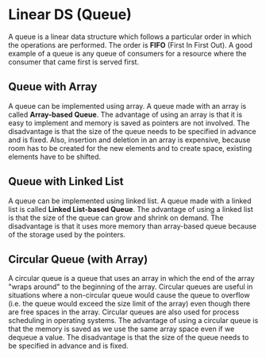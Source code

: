 # Linear DS (Queue)

A queue is a linear data structure which follows a particular order in which the operations are performed. The order is **FIFO** (First In First Out). A good example of a queue is any queue of consumers for a resource where the consumer that came first is served first.

## Queue with Array

A queue can be implemented using array. A queue made with an array is called **Array-based Queue**. The advantage of using an array is that it is easy to implement and memory is saved as pointers are not involved. The disadvantage is that the size of the queue needs to be specified in advance and is fixed. Also, insertion and deletion in an array is expensive, because room has to be created for the new elements and to create space, existing elements have to be shifted.

## Queue with Linked List

A queue can be implemented using linked list. A queue made with a linked list is called **Linked List-based Queue**. The advantage of using a linked list is that the size of the queue can grow and shrink on demand. The disadvantage is that it uses more memory than array-based queue because of the storage used by the pointers.

## Circular Queue (with Array)

A circular queue is a queue that uses an array in which the end of the array "wraps around" to the beginning of the array. Circular queues are useful in situations where a non-circular queue would cause the queue to overflow (i.e. the queue would exceed the size limit of the array) even though there are free spaces in the array. Circular queues are also used for process scheduling in operating systems. The advantage of using a circular queue is that the memory is saved as we use the same array space even if we dequeue a value. The disadvantage is that the size of the queue needs to be specified in advance and is fixed.
